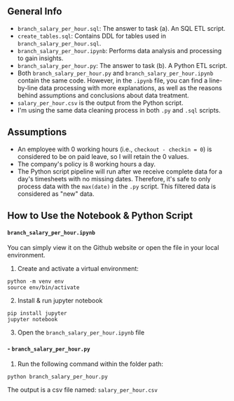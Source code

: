 ## General Info
- `branch_salary_per_hour.sql`: The answer to task (a). An SQL ETL script.
- `create_tables.sql`: Contains DDL for tables used in `branch_salary_per_hour.sql`.
- `branch_salary_per_hour.ipynb`: Performs data analysis and processing to gain insights.
- `branch_salary_per_hour.py`: The answer to task (b). A Python ETL script.
- Both `branch_salary_per_hour.py` and `branch_salary_per_hour.ipynb` contain the same code. However, in the `.ipynb` file, you can find a line-by-line data processing with more explanations, as well as the reasons behind assumptions and conclusions about data treatment.
- `salary_per_hour.csv` is the output from the Python script.
- I'm using the same data cleaning process in both `.py` and `.sql` scripts.

## Assumptions
- An employee with 0 working hours (i.e., `checkout - checkin = 0`) is considered to be on paid leave, so I will retain the 0 values.
- The company's policy is 8 working hours a day.
- The Python script pipeline will run after we receive complete data for a day's timesheets with no missing dates. Therefore, it's safe to only process data with the `max(date)` in the `.py` script. This filtered data is considered as "new" data.

## How to Use the Notebook & Python Script
#### `branch_salary_per_hour.ipynb`
You can simply view it on the Github website or open the file in your local environment.
1. Create and activate a virtual environment:


```
python -m venv env
source env/bin/activate
```
2. Install & run jupyter notebook
```
pip install jupyter
jupyter notebook
```
3. Open the `branch_salary_per_hour.ipynb` file



#### - `branch_salary_per_hour.py`
1. Run the following command within the folder path:
```
python branch_salary_per_hour.py
```
The output is a csv file named: `salary_per_hour.csv`